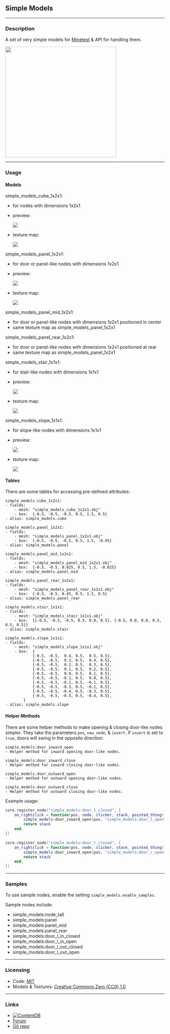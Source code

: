 
## Simple Models

---
### Description

A set of very simple models for [Minetest](https://www.minetest.net/) & API for handling them.

<img src="screenshot.png" width="350px" />

---
### Usage

#### Models

simple_models_cube_1x2x1:
- for nodes with dimensions 1x2x1

- preview:

  <img src="previews/cube_1x2x1_model.png" />

- texture map:

  <img src="textures/simple_models_sample_cube_1x2x1_map.png" />

simple_models_panel_1x2x1:
- for door or panel-like nodes with dimensions 1x2x1

- preview:

  <img src="previews/panel_1x2x1_model.png" />

- texture map:

  <img src="textures/simple_models_sample_panel_1x2x1_map.png" />

simple_models_panel_mid_1x2x1:
- for door or panel-like nodes with dimensions 1x2x1 positioned in center
- same texture map as simple_models_panel_1x2x1

simple_models_panel_rear_1x2x1:
- for door or panel-like nodes with dimensions 1x2x1 positioned at rear
- same texture map as simple_models_panel_1x2x1

simple_models_stair_1x1x1:
- for stair-like nodes with dimensions 1x1x1

- preview:

  <img src="previews/stair_1x1x1_model.png" />

- texture map:

  <img src="textures/simple_models_sample_stair_1x1x1_map.png" />

simple_models_slope_1x1x1:
  - for slope-like nodes with dimensions 1x1x1

  - preview:

    <img src="previews/slope_1x1x1_model.png" />

  - texture map:

    <img src="textures/simple_models_sample_slope_1x1x1_map.png" />

#### Tables

There are some tables for accessing pre-defined attributes:

```
simple_models.cube_1x2x1:
- fields:
	- mesh: "simple_models_cube_1x2x1.obj"
	- box:  {-0.5, -0.5, -0.5, 0.5, 1.5, 0.5}
- alias: simple_models.cube

simple_models.panel_1x2x1:
- fields:
	- mesh: "simple_models_panel_1x2x1.obj"
	- box:  {-0.5, -0.5, -0.5, 0.5, 1.5, -0.45}
- alias: simple_models.panel

simple_models.panel_mid_1x2x1:
- fields:
	- mesh: "simple_models_panel_mid_1x2x1.obj"
	- box:  {-0.5, -0.5, 0.025, 0.5, 1.5, -0.025}
- alias: simple_models.panel_mid

simple_models.panel_rear_1x2x1:
- fields:
	- mesh: "simple_models_panel_rear_1x2x1.obj"
	- box:  {-0.5, -0.5, 0.45, 0.5, 1.5, 0.5}
- alias: simple_models.panel_rear

simple_models.stair_1x1x1:
- fields:
	- mesh: "simple_models_stair_1x1x1.obj"
	- box:  {{-0.5, -0.5, -0.5, 0.5, 0.0, 0.5}, {-0.5, 0.0, 0.0, 0.5, 0.5, 0.5}}
- alias: simple_models.stair

simple_models.slope_1x1x1:
- fields:
	- mesh: "simple_models_slope_1x1x1.obj"
	- box:  {
			{-0.5, -0.5,  0.4, 0.5,  0.5, 0.5},
			{-0.5, -0.5,  0.3, 0.5,  0.4, 0.5},
			{-0.5, -0.5,  0.2, 0.5,  0.3, 0.5},
			{-0.5, -0.5,  0.1, 0.5,  0.2, 0.5},
			{-0.5, -0.5,  0.0, 0.5,  0.1, 0.5},
			{-0.5, -0.5, -0.1, 0.5,  0.0, 0.5},
			{-0.5, -0.5, -0.2, 0.5, -0.1, 0.5},
			{-0.5, -0.5, -0.3, 0.5, -0.2, 0.5},
			{-0.5, -0.5, -0.4, 0.5, -0.3, 0.5},
			{-0.5, -0.5, -0.5, 0.5, -0.4, 0.5},
		}
- alias: simple_models.slope
```

#### Helper Methods

There are some helper methods to make opening & closing door-like nodes simpler. They take the parameters `pos`, `new_node`, & `invert`. If `invert` is set to `true`, doors will swing in the opposite direction:

```
simple_models:door_inward_open
- Helper method for inward opening door-like nodes.

simple_models:door_inward_close
- Helper method for inward closing door-like nodes.

simple_models.door_outward_open
- Helper method for outward opening door-like nodes.

simple_models.door_outward_close
- Helper method for outward closing door-like nodes.
```

Example usage:
```lua
core.register_node("simple_models:door_l_closed", {
	on_rightclick = function(pos, node, clicker, stack, pointed_thing)
		simple_models:door_inward_open(pos, "simple_models:door_l_open")
		return stack
	end,
})

core.register_node("simple_models:door_r_closed", {
	on_rightclick = function(pos, node, clicker, stack, pointed_thing)
		simple_models:door_inward_open(pos, "simple_models:door_r_open", true)
		return stack
	end,
})
```

---
### Samples

To use sample nodes, enable the setting `simple_models.enable_samples`.

Sample nodes include:
- simple_models:node_tall
- simple_models:panel
- simple_models:panel_mid
- simple_models:panel_rear
- simple_models:door_l_in_closed
- simple_models:door_l_in_open
- simple_models:door_l_out_closed
- simple_models:door_l_out_open

---
### Licensing

- Code: [MIT](LICENSE.txt)
- Models & Textures: [Creative Commons Zero (CC0) 1.0](https://creativecommons.org/publicdomain/zero/1.0/)

---
### Links

- [![ContentDB](https://content.minetest.net/packages/AntumDeluge/simple_models/shields/title/)](https://content.minetest.net/packages/AntumDeluge/simple_models/)
- [Forum](https://forum.minetest.net/viewtopic.php?t=27176)
- [Git repo](https://github.com/AntumMT/mod-simple_models)
